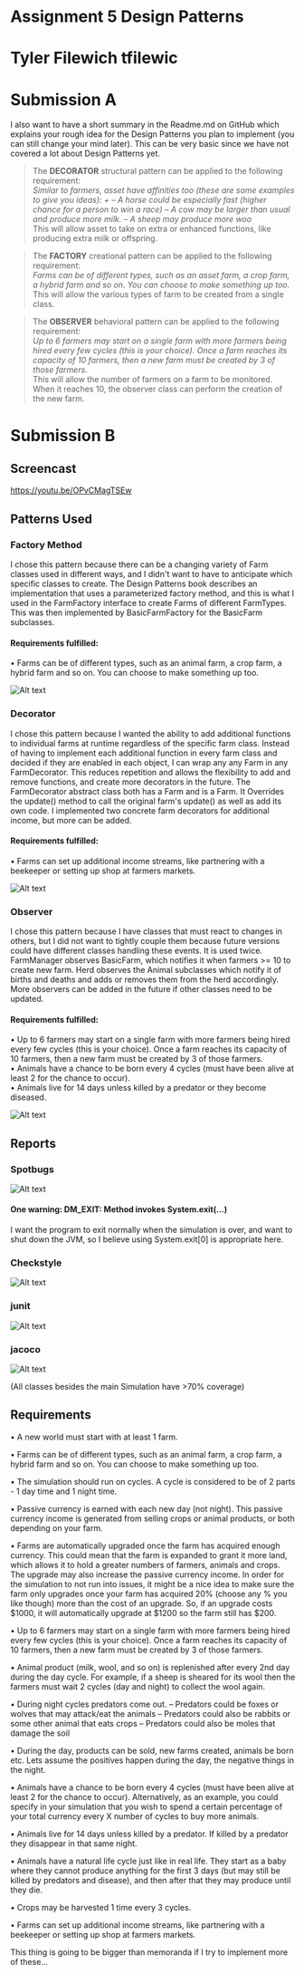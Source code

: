 # Assignment 5  Design Patterns
# Tyler Filewich  tfilewic

# Submission A
I also want to have a short summary in the Readme.md on GitHub which explains your
rough idea for the Design Patterns you plan to implement (you can still change your mind
later). This can be very basic since we have not covered a lot about Design Patterns yet.
>The **DECORATOR** structural pattern can be applied to the following requirement:<br> *Similar to farmers, asset have affinities too (these are some examples to give you ideas): +
– A horse could be especially fast (higher chance for a person to win a race) 
– A cow may be larger than usual and produce more milk.
– A sheep may produce more woo* <br> This will allow asset to take on extra or enhanced functions, like producing extra milk or offspring.

>The **FACTORY** creational pattern can be applied to the following requirement:<br> *Farms can be of different types, such as an asset farm, a crop farm, a hybrid farm and so on. You can choose to make something up too.* <br> This will allow the various types of farm to be created from a single class.

>The **OBSERVER** behavioral pattern can be applied to the following requirement:<br> *Up to 6 farmers may start on a single farm with more farmers being hired every few cycles (this is your choice). Once a farm reaches its capacity of 10 farmers, then a new farm must be created by 3 of those farmers.* <br>  This will allow the number of farmers on a farm to be monitored.  When it reaches 10, the observer class can perform the creation of the new farm.  


# Submission B

## Screencast
https://youtu.be/OPvCMagTSEw




## Patterns Used

### Factory Method

I chose this pattern because there can be a changing variety of Farm classes used in different ways, and I didn't want to have to anticipate which specific classes to create.  The Design Patterns book describes an implementation that uses a parameterized factory method, and this is what I used in the FarmFactory interface to create Farms of different FarmTypes.  This was then implemented by BasicFarmFactory for the BasicFarm subclasses.  

#### Requirements fulfilled:
• Farms can be of different types, such as an animal farm, a crop farm, a hybrid farm and so on. You can choose to make something up too. 

![Alt text](image.png)
 


### Decorator
I chose this pattern because I wanted the ability to add additional functions to individual farms at runtime regardless of the specific farm class.  Instead of having to implement each additional function in every farm class and decided if they are enabled in each object, I can wrap any any Farm in any FarmDecorator.  This reduces repetition and allows the flexibility to add and remove functions, and create more decorators in the future.  The FarmDecorator abstract class both has a Farm and is a Farm.  It Overrides the update() method to call the original farm's update() as well as add its own code.  I implemented two concrete farm decorators for additional income, but more can be added. 

#### Requirements fulfilled:
• Farms can set up additional income streams, like partnering with a beekeeper or setting up shop at farmers markets.

![Alt text](image-1.png)


### Observer
I chose this pattern because I have classes that must react to changes in others, but I did not want to tightly couple them because future versions could have different classes handling these events. It is used twice.  FarmManager observes BasicFarm, which notifies it when farmers >= 10 to create new farm.  Herd observes the Animal subclasses which notify it of births and deaths and adds or removes them from the herd accordingly.  More observers can be added in the future if other classes need to be updated.

#### Requirements fulfilled:
• Up to 6 farmers may start on a single farm with more farmers being hired every few
cycles (this is your choice). Once a farm reaches its capacity of 10 farmers, then a
new farm must be created by 3 of those farmers. <br>
• Animals have a chance to be born every 4 cycles (must have been alive at least 2
for the chance to occur). <br>
• Animals live for 14 days unless killed by a predator or they become diseased. 



![Alt text](image-5.png)


## Reports

### Spotbugs

![Alt text](image-6.png)
#### One warning:  DM_EXIT: Method invokes System.exit(...)
I want the program to exit normally when the simulation is over, and want to shut down the JVM, so I believe using System.exit[0] is appropriate here.

### Checkstyle
![Alt text](image-7.png)


### junit

![Alt text](image-8.png)


### jacoco

![Alt text](image-9.png)

(All classes besides the main Simulation have >70% coverage)


## Requirements 
• A new world must start with at least 1 farm. 

• Farms can be of different types, such as an animal farm, a crop farm, a hybrid farm and so on. You can choose to make something up too. 

• The simulation should run on cycles. A cycle is considered to be of 2 parts - 1 day time and 1 night time.

 • Passive currency is earned with each new day (not night). This passive currency income is generated from selling crops or animal products, or both depending on your farm.

• Farms are automatically upgraded once the farm has acquired enough currency. This could mean that the farm is expanded to grant it more land, which allows it to hold a greater numbers of farmers, animals and crops. The upgrade may also increase the passive currency income. In order for the simulation to not run into issues, it might be a nice idea to make sure the farm only upgrades once your farm has acquired 20% (choose any % you like though) more than the cost of an upgrade. So, if an upgrade costs $1000, it will automatically upgrade at $1200 so the farm still has $200. 

• Up to 6 farmers may start on a single farm with more farmers being hired every few cycles (this is your choice). Once a farm reaches its capacity of 10 farmers, then a new farm must be created by 3 of those farmers. 

• Animal product (milk, wool, and so on) is replenished after every 2nd day during the day cycle. For example, if a sheep is sheared for its wool then the farmers must wait 2 cycles (day and night) to collect the wool again. 

 • During night cycles predators come out. – Predators could be foxes or wolves that may attack/eat the animals – Predators could also be rabbits or some other animal that eats crops – Predators could also be moles that damage the soil

 • During the day, products can be sold, new farms created, animals be born etc. Lets assume the positives happen during the day, the negative things in the night.

 • Animals have a chance to be born every 4 cycles (must have been alive at least 2 for the chance to occur). Alternatively, as an example, you could specify in your simulation that you wish to spend a certain percentage of your total currency every X number of cycles to buy more animals.

 • Animals live for 14 days unless killed by a predator. If killed by a predator they disappear in that same night.

• Animals have a natural life cycle just like in real life. They start as a baby where they cannot produce anything for the first 3 days (but may still be killed by predators and disease), and then after that they may produce until they die. 

 • Crops may be harvested 1 time every 3 cycles.

 • Farms can set up additional income streams, like partnering with a beekeeper or setting up shop at farmers markets.

This thing is going to be bigger than memoranda if I try to implement more of these…
